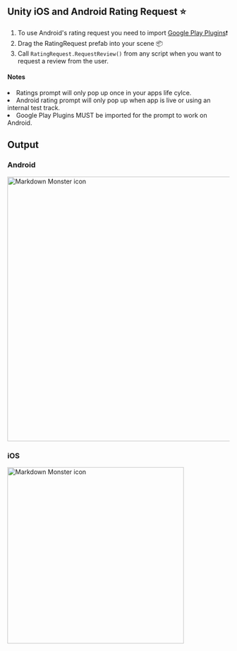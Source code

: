 ## Unity iOS and Android Rating Request ⭐️

1. To use Android's rating request you need to import [Google Play Plugins](https://github.com/google/play-unity-plugins)❗
2. Drag the RatingRequest prefab into your scene 📦
3. Call `RatingRequest.RequestReview()` from any script when you want to request a review from the user. 

#### Notes
<li>Ratings prompt will only pop up once in your apps life cylce.
<li>Android rating prompt will only pop up when app is live or using an internal test track.
<li>Google Play Plugins MUST be imported for the prompt to work on Android.

## Output
  ### Android
<img src="https://gloify.com/wp-content/uploads/2020/09/in-app-review.jpg"
     alt="Markdown Monster icon" width="600px" />
   ### iOS
  <img src="https://developer.apple.com/design/human-interface-guidelines/ios/images/AppRating_2x.png"
     alt="Markdown Monster icon" height="400px" />
